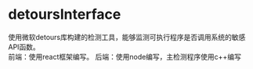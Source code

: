 # detoursInterface 
使用微软detours库构建的检测工具，能够监测可执行程序是否调用系统的敏感API函数。  
前端：使用react框架编写。
后端：使用node编写，主检测程序使用c++编写
